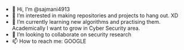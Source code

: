 - 👋 Hi, I’m @sajmani4913
- 👀 I’m interested in making repositories and projects to hang out. XD
- 🌱 I’m currently learning new algorithms and practising them. Academically I want to grow in Cyber Security area.
- 💞️ I’m looking to collaborate on security research
- 📫 How to reach me: GOOGLE

<!---
sajmani4913/sajmani4913 is a ✨ special ✨ repository because its `README.md` (this file) appears on your GitHub profile.
You can click the Preview link to take a look at your changes.
--->
